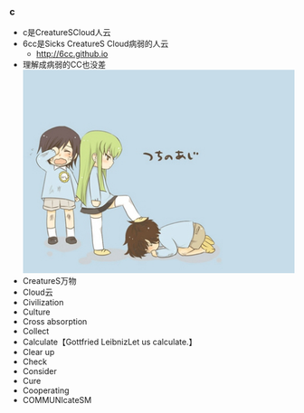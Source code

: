### c
* c是CreatureSCloud人云
* 6cc是Sicks CreatureS Cloud病弱的人云
  * http://6cc.github.io
* 理解成病弱的CC也没差
![p](p/40ddd3f3effd2aa025079cf066fdc442.jpg)
* CreatureS万物
* Cloud云
* Civilization
* Culture
* Cross absorption
* Collect
* Calculate【Gottfried LeibnizLet us calculate.】
* Clear up
* Check
* Consider
* Cure
* Cooperating
* COMMUNIcateSM
